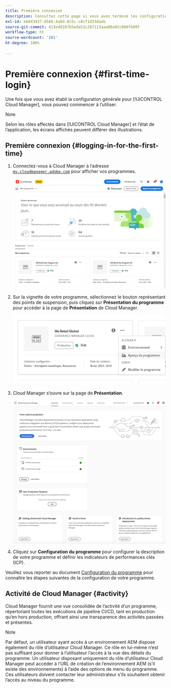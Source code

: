 ```yaml
---
title: Première connexion
description: Consultez cette page si vous avez terminé les configurations générales et que vous êtes prêt à utiliser Cloud Manager pour la première fois.
exl-id: eb043437-8566-4a8d-8c5c-c8cf1d33daeb
source-git-commit: 413edd167b5eda51c207113aaa00a92c808fb09f
workflow-type: ht
source-wordcount: '261'
ht-degree: 100%

---
```



# Première connexion {#first-time-login}

Une fois que vous avez établi la configuration générale pour [!UICONTROL Cloud Manager], vous pouvez commencer à l’utiliser.

>[!NOTE]
>
>Selon les rôles affectés dans [!UICONTROL Cloud Manager] et l’état de l’application, les écrans affichés peuvent différer des illustrations.

## Première connexion {#logging-in-for-the-first-time}

1. Connectez-vous à Cloud Manager à l’adresse [`my.cloudmanager.adobe.com`](https://my.cloudmanager.adobe.com/) pour afficher vos programmes.

   ![Console Cloud Manager](/help/assets/cloud-manager-console.png)

1. Sur la vignette de votre programme, sélectionnez le bouton représentant des points de suspension, puis cliquez sur **Présentation du programme** pour accéder à la page de **Présentation** de Cloud Manager.

   ![Option de Cloud Manager](/help/assets/program-overview-option.png)

1. Cloud Manager s’ouvre sur la page de **Présentation**.

   ![Page de présentation de Cloud Manager](/help/assets/FirstLogin1.png)

1. Cliquez sur **Configuration du programme** pour configurer la description de votre programme et définir les indicateurs de performances clés (ICP).

Veuillez vous reporter au document [Configuration du programme](/help/getting-started/program-setup.md) pour connaître les étapes suivantes de la configuration de votre programme.

## Activité de Cloud Manager {#activity}

Cloud Manager fournit une vue consolidée de l’activité d’un programme, répertoriant toutes les exécutions de pipeline CI/CD, tant en production qu’en hors production, offrant ainsi une transparence des activités passées et présentes.

>[!NOTE]
>
>Par défaut, un utilisateur ayant accès à un environnement AEM dispose également du rôle d’utilisateur Cloud Manager. Ce rôle en lui-même n’est pas suffisant pour donner à l’utilisateur l’accès à la vue des détails du programme. Un utilisateur disposant uniquement du rôle d’utilisateur Cloud Manager peut accéder à l’URL de création de l’environnement AEM (s’il existe des environnements) à l’aide des options de menu du programme. Ces utilisateurs doivent contacter leur administrateur s’ils souhaitent obtenir l’accès au niveau du programme.
